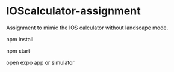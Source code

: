 # IOScalculator-assignment
Assignment to mimic the IOS calculator without landscape mode.

npm install

npm start

open expo app or simulator
